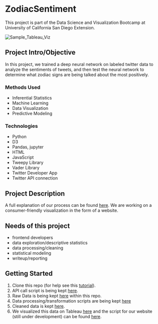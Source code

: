 # ZodiacSentiment
This project is part of the Data Science and Visualization Bootcamp at University of California San Diego Extension.

![Sample_Tableau_Viz](/Tableau_viz_sampple.png)

## Project Intro/Objective
In this project, we trained a deep neural network on labeled twitter data to analyze the sentiments of tweets, 
and then test the neural network to determine what zodiac signs are being talked about the most positively.

### Methods Used
* Inferential Statistics
* Machine Learning
* Data Visualization
* Predictive Modeling

### Technologies
* Python
* D3
* Pandas, jupyter
* HTML
* JavaScript
* Tweepy Library
* Vader Library
* Twitter Developer App 
* Twitter API connection

## Project Description
A full explanation of our process can be found [here](https://docs.google.com/presentation/d/1zVfezRj8TqOOkhWpw9HpLHEi8G6hOk1j9EkWpHmgnS4/edit#slide=id.g96f205c486_0_68). We are working on a consumer-friendly visualization in the form of a website.

## Needs of this project

- frontend developers
- data exploration/descriptive statistics
- data processing/cleaning
- statistical modeling
- writeup/reporting

## Getting Started

1. Clone this repo (for help see this [tutorial](https://help.github.com/articles/cloning-a-repository/)).
2. API call script is being kept [here](https://github.com/Lpaakh/ZodiacSentiment/tree/main/API%20call%20code).
3. Raw Data is being kept [here](https://github.com/Lpaakh/ZodiacSentiment/tree/main/data/json_files) within this repo.   
4. Data processing/transformation scripts are being kept [here](https://github.com/Lpaakh/ZodiacSentiment/tree/main/data/cleaning_and_%20calculation)
5. Cleaned data is kept [here](https://github.com/Lpaakh/ZodiacSentiment/tree/main/data/cleaned_data).
7. We visualized this data on Tableau [here](https://public.tableau.com/profile/stephen.hong3109#!/vizhome/ZodiacTweetSentiments/Story1) and the script for our website (still under development) can be found [here](https://github.com/Lpaakh/ZodiacSentiment/tree/main/LPM%20site%20additions).

